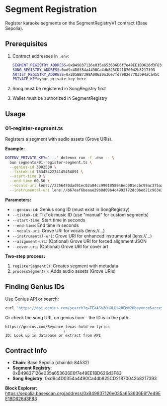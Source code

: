 # Segment Registration

Register karaoke segments on the SegmentRegistryV1 contract (Base Sepolia).

## Prerequisites

1. Contract addresses in `.env`:
   ```bash
   SEGMENT_REGISTRY_ADDRESS=0xB49837126e035a653636E6f7e49EE1BD626d3F83
   SONG_REGISTRY_ADDRESS=0xd9c4D0354a4490Ca4db825CD21870042b8217393
   ARTIST_REGISTRY_ADDRESS=0x205BB7398A00620a36e7fd7982e7703b94aCa45C
   PRIVATE_KEY=your_private_key_here
   ```

2. Song must be registered in SongRegistry first
3. Wallet must be authorized in SegmentRegistry

## Usage

### 01-register-segment.ts

Registers a segment with audio assets (Grove URIs).

**Example:**
```bash
DOTENV_PRIVATE_KEY='...' dotenvx run -f .env -- \
  bun segments/01-register-segment.ts \
  --genius-id 3002580 \
  --tiktok-id 7334542274145454891 \
  --start-time 0 \
  --end-time 60.56 \
  --vocals-uri lens://2256470dad91ec02a04cc9901858946ec001ecbc99ac375aae5ea0093d4e4d93 \
  --instrumental-uri lens://b67eaf6beaae29b8d09b4c4992f72dc0bed21c963e34cdb20b563d13a78587d6
```

**Parameters:**
- `--genius-id`: Genius song ID (must exist in SongRegistry)
- `--tiktok-id`: TikTok music ID (use "manual" for custom segments)
- `--start-time`: Start time in seconds
- `--end-time`: End time in seconds
- `--vocals-uri`: Grove URI for vocals (lens://...)
- `--instrumental-uri`: Grove URI for enhanced instrumental (lens://...)
- `--alignment-uri`: (Optional) Grove URI for forced alignment JSON
- `--cover-uri`: (Optional) Grove URI for cover art

**Two-step process:**
1. `registerSegment()`: Creates segment with metadata
2. `processSegment()`: Adds audio assets (Grove URIs)

## Finding Genius IDs

Use Genius API or search:
```bash
curl "https://api.genius.com/search?q=TEXAS%20HOLD%20EM%20beyonce&access_token=$GENIUS_API_KEY"
```

Or check the song URL on genius.com - the ID is in the path:
```
https://genius.com/Beyonce-texas-hold-em-lyrics
                          ↓
ID: Look up in database or extract from API
```

## Contract Info

- **Chain**: Base Sepolia (chainId: 84532)
- **Segment Registry**: 0xB49837126e035a653636E6f7e49EE1BD626d3F83
- **Song Registry**: 0xd9c4D0354a4490Ca4db825CD21870042b8217393

**Block Explorer:**
https://sepolia.basescan.org/address/0xB49837126e035a653636E6f7e49EE1BD626d3F83
